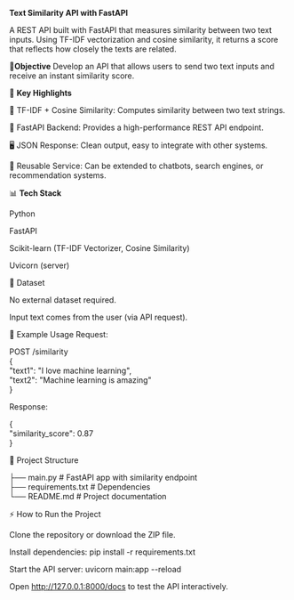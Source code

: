 **Text Similarity API with FastAPI**

A REST API built with FastAPI that measures similarity between two text inputs. Using TF-IDF vectorization and cosine similarity, it returns a score that reflects how closely the texts are related.

📌**Objective**
Develop an API that allows users to send two text inputs and receive an instant similarity score.

🚀 **Key Highlights**

🧠 TF-IDF + Cosine Similarity: Computes similarity between two text strings.

🚀 FastAPI Backend: Provides a high-performance REST API endpoint.

🖥 JSON Response: Clean output, easy to integrate with other systems.

🔧 Reusable Service: Can be extended to chatbots, search engines, or recommendation systems.

📊 **Tech Stack**

Python

FastAPI

Scikit-learn (TF-IDF Vectorizer, Cosine Similarity)

Uvicorn (server)

📂 Dataset

No external dataset required.

Input text comes from the user (via API request).

🧪 Example Usage
Request:

POST /similarity  
{  
  "text1": "I love machine learning",  
  "text2": "Machine learning is amazing"  
}  


Response:

{  
  "similarity_score": 0.87  
}  


📂 Project Structure

├── main.py                # FastAPI app with similarity endpoint  
├── requirements.txt       # Dependencies  
└── README.md              # Project documentation  


⚡ How to Run the Project

Clone the repository or download the ZIP file.

Install dependencies: pip install -r requirements.txt

Start the API server: uvicorn main:app --reload

Open http://127.0.0.1:8000/docs to test the API interactively.
